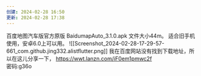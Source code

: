 ```yaml
---
创建: 2024-02-28 16:50
更新: 2024-02-28 17:38
---
```

百度地图汽车版官方原版
BaidumapAuto_3.1.0.apk
文件大小44m。
适合旧手机使用，安卓6.0上可以用。
![[Screenshot_2024-02-28-17-29-57-661_com.github.jing332.alistflutter.png]]
我在百度网站没有找到下载地址，所以在这儿分享一下，
https://wwt.lanzn.com/iF0em1pmwc2f  
密码:g36o

